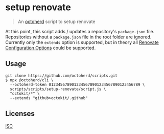 # setup renovate

> An [octoherd](https://github.com/octoherd) script to setup renovate

At this point, this script adds / updates a repository's `package.json` file. Repositories without a `package.json` file in the root folder are ignored. Currently only the `extends` option is supported, but in theory all [Renovate Configuration Options](https://docs.renovatebot.com/configuration-options/) could be supported.

## Usage

```
git clone https://github.com/octoherd/scripts.git
$ npx @octoherd/cli \
  --octoherd-token 0123456789012345678901234567890123456789 \
  scripts/scripts/setup-renovate/script.js \
  "octokit/*" \
  --extends "github>octokit/.github"
```

## Licenses

[ISC](../../LICENSE.md)
